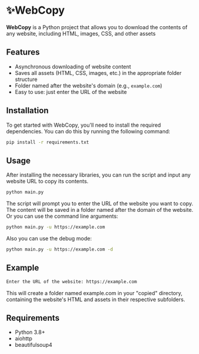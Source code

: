 # ✨WebCopy

**WebCopy** is a Python project that allows you to download the contents of any website, including HTML, images, CSS, and other assets

## Features
- Asynchronous downloading of website content
- Saves all assets (HTML, CSS, images, etc.) in the appropriate folder structure
- Folder named after the website's domain (e.g., `example.com`)
- Easy to use: just enter the URL of the website

## Installation
To get started with WebCopy, you'll need to install the required dependencies. You can do this by running the following command:

```bash
pip install -r requirements.txt
```

## Usage
After installing the necessary libraries, you can run the script and input any website URL to copy its contents.

```bash
python main.py
```
The script will prompt you to enter the URL of the website you want to copy. The content will be saved in a folder named after the domain of the website.
Or you can use the command line arguments:
```bash
python main.py -u https://example.com
```
Also you can use the debug mode:
```bash
python main.py -u https://example.com -d
```

## Example
```bash
Enter the URL of the website: https://example.com
```
This will create a folder named example.com in your "copied" directory, containing the website's HTML and assets in their respective subfolders.

## Requirements
- Python 3.8+
- aiohttp
- beautifulsoup4